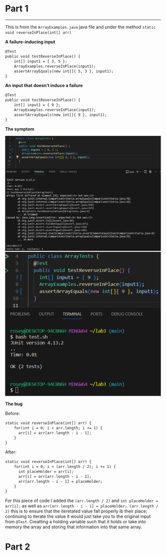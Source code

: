 
# Part 1
---
This is from the `ArrayExamples.java` java file and under the method `static void reverseInPlace(int[] arr)`

**A failure-inducing input**

```
@Test 
public void testReverseInPlace() {
    int[] input1 = { 3, 5 };
    ArrayExamples.reverseInPlace(input1);
    assertArrayEquals(new int[]{ 5, 3 }, input1);
}
```

**An input that doesn’t induce a failure**
```
@Test 
public void testReverseInPlace() {
    int[] input1 = { 9 };
    ArrayExamples.reverseInPlace(input1);
    assertArrayEquals(new int[]{ 9 }, input1);
}
```

**The symptom**

![Image](failtest.png)
![Image](passestest.png)


**The bug**

Before:
```
static void reverseInPlace(int[] arr) {
    for(int i = 0; i < arr.length; i += 1) {
      arr[i] = arr[arr.length - i - 1];
    }
}
```


After:
```
static void reverseInPlace(int[] arr) {
    for(int i = 0; i < (arr.length / 2); i += 1) {
      int placeHolder = arr[i];
      arr[i] = arr[arr.length - i - 1];
      arr[arr.length - i - 1] = placeHolder;
    }
}

```
For this piece of code I added the `(arr.length / 2)` and `int placeHolder = arr[i];` as well as `arr[arr.length - i - 1] = placeHolder;`. `(arr.length / 2)` this is to ensure that the iteretated value fall properly ib their place; continuing to iterate the value it would just take you to the original input from `@Test`. Creatting a holding variable such that it holds or take into memory the array and storing that information into that same array. 


# Part 2

